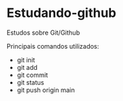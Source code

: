 # Estudando-github
Estudos sobre Git/Github

Principais comandos utilizados:

- git init 
- git add
- git commit
- git status
- git push origin main
